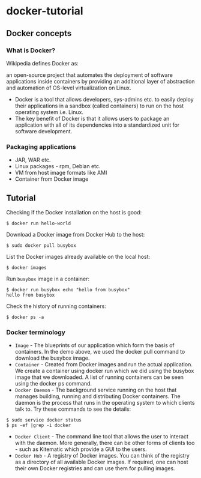 # docker-tutorial

## Docker concepts

### What is Docker?
Wikipedia defines Docker as:

an open-source project that automates the deployment of software applications inside containers by providing an additional layer of abstraction and automation of OS-level virtualization on Linux.

- Docker is a tool that allows developers, sys-admins etc. to easily deploy their applications in a sandbox (called containers) to run on the host operating system i.e. Linux. 
- The key benefit of Docker is that it allows users to package an application with all of its dependencies into a standardized unit for software development.

### Packaging applications

- JAR, WAR etc.
- Linux packages - rpm, Debian etc.
- VM from host image formats like AMI
- Container from Docker image

## Tutorial

Checking if the Docker installation on the host is good:
```
$ docker run hello-world
```

Download a Docker image from Docker Hub to the host:
```
$ sudo docker pull busybox
```

List the Docker images already available on the local host:
```
$ docker images
```

Run `busybox` image in a container:
```
$ docker run busybox echo "hello from busybox"
hello from busybox
```

Check the history of running containers:
```
$ docker ps -a
```

### Docker terminology
- `Image` - The blueprints of our application which form the basis of containers. In the demo above, we used the docker pull command to download the busybox image.
- `Container` - Created from Docker images and run the actual application. We create a container using docker run which we did using the busybox image that we downloaded. A list of running containers can be seen using the docker ps command.
- `Docker Daemon` - The background service running on the host that manages building, running and distributing Docker containers. The daemon is the process that runs in the operating system to which clients talk to.
Try these commands to see the details:
```
$ sudo service docker status
$ ps -ef |grep -i docker
```
- `Docker Client` - The command line tool that allows the user to interact with the daemon. More generally, there can be other forms of clients too - such as Kitematic which provide a GUI to the users.
- `Docker Hub` - A registry of Docker images. You can think of the registry as a directory of all available Docker images. If required, one can host their own Docker registries and can use them for pulling images.


